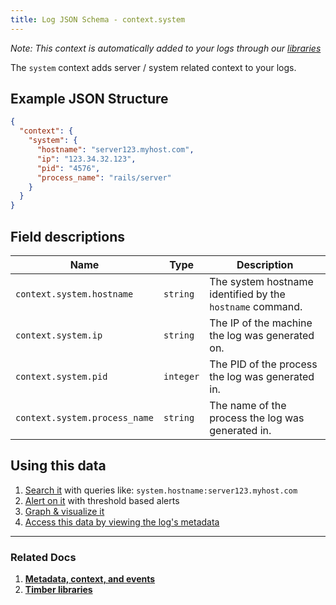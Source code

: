 ```yaml
---
title: Log JSON Schema - context.system
---
```

*Note: This context is automatically added to your logs through our [libraries](/languages)*

The `system` context adds server / system related context to your logs.

## Example JSON Structure


```json
{
  "context": {
    "system": {
      "hostname": "server123.myhost.com",
      "ip": "123.34.32.123",
      "pid": "4576",
      "process_name": "rails/server"
    }
  }
}
```

## Field descriptions

Name | Type | Description
-----|------|------------
`context.system.hostname` | `string` | The system hostname identified by the `hostname` command.
`context.system.ip` | `string` | The IP of the machine the log was generated on.
`context.system.pid` | `integer` | The PID of the process the log was generated in.
`context.system.process_name` | `string` | The name of the process the log was generated in.


## Using this data

1. [Search it](/app/console-log-viewer/searching) with queries like: `system.hostname:server123.myhost.com`
2. [Alert on it](/app/console-log-viewer/alerts) with threshold based alerts
3. [Graph & visualize it](/app/console-log-viewer/graphing)
4. [Access this data by viewing the log's metadata](/app/console-log-viewer/view-metdata-and-context)

---

### Related Docs

1. [**Metadata, context, and events**](/concepts/metadata-context-and-events)
2. [**Timber libraries**](/languages)

